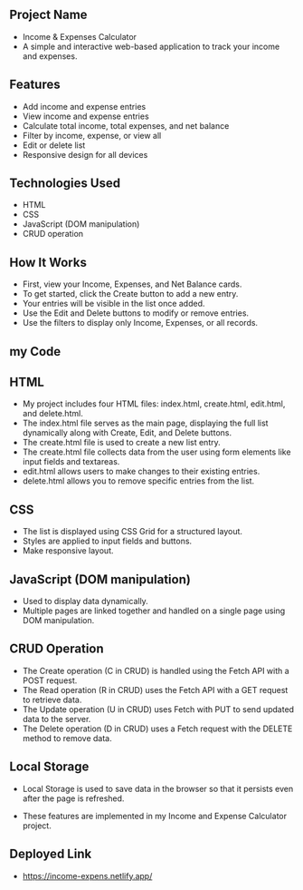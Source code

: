 ## Project Name 
- Income & Expenses Calculator
- A simple and interactive web-based application to track your income and expenses.

## Features 
- Add income and expense entries
- View income and expense entries
- Calculate total income, total expenses, and net balance
- Filter by income, expense, or view all
- Edit or delete list
- Responsive design for all devices

## Technologies Used
- HTML
- CSS
- JavaScript (DOM manipulation)
- CRUD operation

## How It Works
- First, view your Income, Expenses, and Net Balance cards.
- To get started, click the Create button to add a new entry.
- Your entries will be visible in the list once added.
- Use the Edit and Delete buttons to modify or remove entries.
- Use the filters to display only Income, Expenses, or all records.

## my Code 
## HTML
- My project includes four HTML files: index.html, create.html, edit.html, and delete.html.
- The index.html file serves as the main page, displaying the full list dynamically along with Create, Edit, and Delete buttons.
- The create.html file is used to create a new list entry.
- The create.html file collects data from the user using form elements like input fields and textareas.
- edit.html allows users to make changes to their existing entries.
- delete.html allows you to remove specific entries from the list.

## CSS
- The list is displayed using CSS Grid for a structured layout.
- Styles are applied to input fields and buttons.
- Make responsive layout.

## JavaScript (DOM manipulation)
- Used to display data dynamically.
- Multiple pages are linked together and handled on a single page using DOM manipulation.

## CRUD Operation 
- The Create operation (C in CRUD) is handled using the Fetch API with a POST request.
- The Read operation (R in CRUD) uses the Fetch API with a GET request to retrieve data.
- The Update operation (U in CRUD) uses Fetch with PUT to send updated data to the server.
- The Delete operation (D in CRUD) uses a Fetch request with the DELETE method to remove data.

## Local Storage
- Local Storage is used to save data in the browser so that it persists even after the page is refreshed.

- These features are implemented in my Income and Expense Calculator project.

## Deployed Link 
- https://income-expens.netlify.app/

